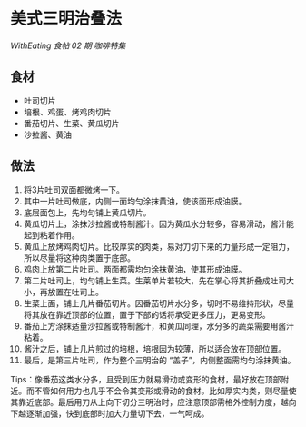 # 美式三明治叠法

*WithEating 食帖 02 期 咖啡特集*

## 食材

- 吐司切片
- 培根、鸡蛋、烤鸡肉切片
- 番茄切片、生菜、黄瓜切片
- 沙拉酱、黄油

## 做法

1. 将3片吐司双面都微烤一下。
2. 其中一片吐司做底，内侧一面均匀涂抹黄油，使该面形成油膜。
3. 底层面包上，先均匀铺上黄瓜切片。
4. 黄瓜切片上，涂抹沙拉酱或特制酱汁。因为黄瓜水分较多，容易滑动，酱汁能起到粘着作用。
5. 黄瓜上放烤鸡肉切片。比较厚实的肉类，易对刀切下来的力量形成一定阻力，所以尽量将这种肉类置于底部。
6. 鸡肉上放第二片吐司。两面都需均匀涂抹黄油，使其形成油膜。
7. 第二片吐司上，均匀铺上生菜。生莱单片若较大，先在掌心将其折叠成吐司大小，再放置在吐司上。
8. 生菜上面，铺上几片番茄切片。因番茄切片水分多，切时不易维持形状，尽量将其放在靠近顶部的位置，置于下部的话将承受更多压力，更易变形。
9. 番茄上方涂抹适量沙拉酱或特制酱汁，和黄瓜同理，水分多的蔬菜需要用酱汁粘着。
10. 酱汁之后，铺上几片煎过的培根，培根因为较薄，所以适合放在顶部位置。
11. 最后，是第三片吐司，作为整个三明治的 “盖子”，内侧整面需均匀涂抹黄油。

Tips：像番茄这类水分多，且受到压力就易滑动或变形的食材，最好放在顶部附近。而不管如何用力也几乎不会令其变形或滑动的食材。比如厚实内类，则尽量使其靠近底部。最后用刀从上向下切分三明治时，应注意顶部需格外控制力度，越向下越逐渐加强，快到底部时加大力量切下去，一气呵成。
